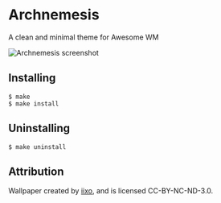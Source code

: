 Archnemesis
===========

A clean and minimal theme for Awesome WM

![Archnemesis screenshot](https://raw.github.com/joshdk/archnemesis/master/img/screenshot.png "Archnemesis screenshot")


Installing
----------

    $ make
    $ make install


Uninstalling
------------

    $ make uninstall


Attribution
-----------

Wallpaper created by [iixo](http://iixo.deviantart.com/art/Flash-CS3-wallpaper-57065420 "Adobe Flash CS3 Wallpapers by iixo"), and is licensed CC-BY-NC-ND-3.0.
